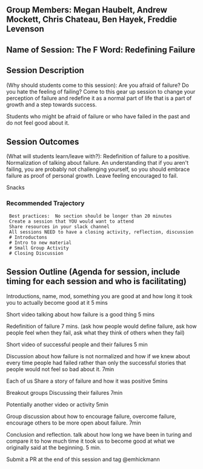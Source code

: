 ## Group Members: Megan Haubelt, Andrew Mockett, Chris Chateau, Ben Hayek, Freddie Levenson



## Name of Session: The F Word: Redefining Failure

## Session Description 

(Why should students come to this session): Are you afraid of failure? Do you hate the feeling of failing? Come to this gear up session to change your perception of failure and redefine it as a normal part of life that is a part of growth and a step towards success.

Students who might be afraid of failure or who have failed in the past and do not feel good about it.

## Session Outcomes 

(What will students learn/leave with?): Redefinition of failure to a positive. Normalization of talking about failure. An understanding that if you aren't failing, you are probably not challenging yourself, so you should embrace failure as proof of personal growth. Leave feeling encouraged to fail.

Snacks

### Recommended Trajectory 

     Best practices:  No section should be longer than 20 minutes
     Create a session that YOU would want to attend
     Share resources in your slack channel
     All sessions NEED to have a closing activity, reflection, discussion
     # Introductons 
     # Intro to new material
     # Small Group Activity
     # Closing Discussion

## Session Outline (Agenda for session, include timing for each session and who is facilitating)

Introductions, name, mod, something you are good at and how long it took you to actually become good at it 5 mins

Short video  talking about how failure is a good thing 5 mins

Redefinition of failure 7 mins. (ask how people would define failure, ask how people feel when they fail, ask what they think of others when they fail)

Short video of successful people and their failures 5 min

Discussion about how failure is not normalized and how if we knew about every time people had failed rather than only the successful stories that people would not feel so bad about it. 7min

Each of us Share a story of failure and how it was positive 5mins

Breakout groups Discussing their failures 7min

Potentially another video or activity 5min

Group discussion about how to encourage failure, overcome failure, encourage others to be more open about failure. 7min

Conclusion and reflection. talk about how long we have been in turing and compare it to how much time it took us to become good at what we originally said at the beginning.  5 min.

Submit a PR at the end of this session and tag @emhickmann



